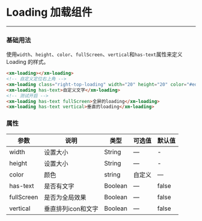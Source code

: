 # Loading 加载组件
----
### 基础用法
使用```width```、```height```、```color```、```fullScreen```、```vertical```和```has-text```属性来定义 Loading 的样式。
``` html
<xm-loading></xm-loading>
<!-- 自定义定位右上角 -->
<xm-loading class="right-top-loading" width="20" height="20" color="#ed3f14"></xm-loading>
<xm-loading has-text>自定义文字</xm-loading>
<!-- 测试开启 -->
<xm-loading has-text fullScreen>全屏的loading</xm-loading>
<xm-loading has-text vertical>垂直的loading</xm-loading>
```

### 属性
| 参数      | 说明    | 类型      | 可选值       | 默认值   |
|---------- |-------- |---------- |-------------  |-------- |
| width     | 设置大小   | String  |    — | -   |
| height    | 设置大小   | String  |    — | -   |
| color     | 颜色   | string    |  自定义 |     —    |
| has-text     | 是否有文字   | Boolean  |    — | false   |
| fullScreen     | 是否为全局效果   | Boolean  |    — | false   |
| vertical     | 垂直排列icon和文字   | Boolean  |    — | false   |
